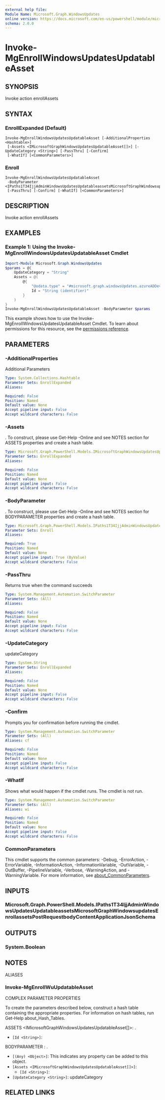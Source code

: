 ```yaml
---
external help file:
Module Name: Microsoft.Graph.WindowsUpdates
online version: https://docs.microsoft.com/en-us/powershell/module/microsoft.graph.windowsupdates/invoke-mgenrollwindowsupdatesupdatableasset
schema: 2.0.0
---
```


# Invoke-MgEnrollWindowsUpdatesUpdatableAsset

## SYNOPSIS
Invoke action enrollAssets

## SYNTAX

### EnrollExpanded (Default)
```
Invoke-MgEnrollWindowsUpdatesUpdatableAsset [-AdditionalProperties <Hashtable>]
 [-Assets <IMicrosoftGraphWindowsUpdatesUpdatableAsset[]>] [-UpdateCategory <String>] [-PassThru] [-Confirm]
 [-WhatIf] [<CommonParameters>]
```

### Enroll
```
Invoke-MgEnrollWindowsUpdatesUpdatableAsset
 -BodyParameter <IPaths1T34IjjAdminWindowsUpdatesUpdatableassetsMicrosoftGraphWindowsupdatesEnrollassetsPostRequestbodyContentApplicationJsonSchema>
 [-PassThru] [-Confirm] [-WhatIf] [<CommonParameters>]
```

## DESCRIPTION
Invoke action enrollAssets

## EXAMPLES

### Example 1: Using the Invoke-MgEnrollWindowsUpdatesUpdatableAsset Cmdlet
```powershell
Import-Module Microsoft.Graph.WindowsUpdates
$params = @{
	UpdateCategory = "String"
	Assets = @(
		@{
			"@odata.type" = "#microsoft.graph.windowsUpdates.azureADDevice"
			Id = "String (identifier)"
		}
	)
}
Invoke-MgEnrollWindowsUpdatesUpdatableAsset -BodyParameter $params
```

This example shows how to use the Invoke-MgEnrollWindowsUpdatesUpdatableAsset Cmdlet.
To learn about permissions for this resource, see the [permissions reference](/graph/permissions-reference).

## PARAMETERS

### -AdditionalProperties
Additional Parameters

```yaml
Type: System.Collections.Hashtable
Parameter Sets: EnrollExpanded
Aliases:

Required: False
Position: Named
Default value: None
Accept pipeline input: False
Accept wildcard characters: False
```

### -Assets
.
To construct, please use Get-Help -Online and see NOTES section for ASSETS properties and create a hash table.

```yaml
Type: Microsoft.Graph.PowerShell.Models.IMicrosoftGraphWindowsUpdatesUpdatableAsset[]
Parameter Sets: EnrollExpanded
Aliases:

Required: False
Position: Named
Default value: None
Accept pipeline input: False
Accept wildcard characters: False
```

### -BodyParameter
.
To construct, please use Get-Help -Online and see NOTES section for BODYPARAMETER properties and create a hash table.

```yaml
Type: Microsoft.Graph.PowerShell.Models.IPaths1T34IjjAdminWindowsUpdatesUpdatableassetsMicrosoftGraphWindowsupdatesEnrollassetsPostRequestbodyContentApplicationJsonSchema
Parameter Sets: Enroll
Aliases:

Required: True
Position: Named
Default value: None
Accept pipeline input: True (ByValue)
Accept wildcard characters: False
```

### -PassThru
Returns true when the command succeeds

```yaml
Type: System.Management.Automation.SwitchParameter
Parameter Sets: (All)
Aliases:

Required: False
Position: Named
Default value: None
Accept pipeline input: False
Accept wildcard characters: False
```

### -UpdateCategory
updateCategory

```yaml
Type: System.String
Parameter Sets: EnrollExpanded
Aliases:

Required: False
Position: Named
Default value: None
Accept pipeline input: False
Accept wildcard characters: False
```

### -Confirm
Prompts you for confirmation before running the cmdlet.

```yaml
Type: System.Management.Automation.SwitchParameter
Parameter Sets: (All)
Aliases: cf

Required: False
Position: Named
Default value: None
Accept pipeline input: False
Accept wildcard characters: False
```

### -WhatIf
Shows what would happen if the cmdlet runs.
The cmdlet is not run.

```yaml
Type: System.Management.Automation.SwitchParameter
Parameter Sets: (All)
Aliases: wi

Required: False
Position: Named
Default value: None
Accept pipeline input: False
Accept wildcard characters: False
```

### CommonParameters
This cmdlet supports the common parameters: -Debug, -ErrorAction, -ErrorVariable, -InformationAction, -InformationVariable, -OutVariable, -OutBuffer, -PipelineVariable, -Verbose, -WarningAction, and -WarningVariable. For more information, see [about_CommonParameters](http://go.microsoft.com/fwlink/?LinkID=113216).

## INPUTS

### Microsoft.Graph.PowerShell.Models.IPaths1T34IjjAdminWindowsUpdatesUpdatableassetsMicrosoftGraphWindowsupdatesEnrollassetsPostRequestbodyContentApplicationJsonSchema

## OUTPUTS

### System.Boolean

## NOTES

ALIASES

### Invoke-MgEnrollWuUpdatableAsset

COMPLEX PARAMETER PROPERTIES

To create the parameters described below, construct a hash table containing the appropriate properties. For information on hash tables, run Get-Help about_Hash_Tables.


ASSETS <IMicrosoftGraphWindowsUpdatesUpdatableAsset[]>: .
  - `[Id <String>]`: 

BODYPARAMETER <IPaths1T34IjjAdminWindowsUpdatesUpdatableassetsMicrosoftGraphWindowsupdatesEnrollassetsPostRequestbodyContentApplicationJsonSchema>: .
  - `[(Any) <Object>]`: This indicates any property can be added to this object.
  - `[Assets <IMicrosoftGraphWindowsUpdatesUpdatableAsset[]>]`: 
    - `[Id <String>]`: 
  - `[UpdateCategory <String>]`: updateCategory

## RELATED LINKS

